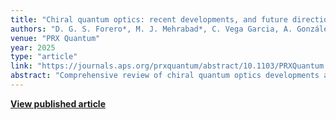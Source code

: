 ```yaml
---
title: "Chiral quantum optics: recent developments, and future directions"
authors: "D. G. S. Forero*, M. J. Mehrabad*, C. Vega Garcia, A. González-Tudela, M. Hafezi"
venue: "PRX Quantum"
year: 2025
type: "article"
link: "https://journals.aps.org/prxquantum/abstract/10.1103/PRXQuantum.6.020101"
abstract: "Comprehensive review of chiral quantum optics developments and future research directions."
---
```


**[View published article](https://journals.aps.org/prxquantum/abstract/10.1103/PRXQuantum.6.020101)**
